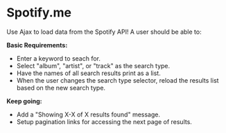 # Spotify.me

Use Ajax to load data from the Spotify API! A user should be able to:

**Basic Requirements:**

 - Enter a keyword to seach for.
 - Select "album", "artist", or "track" as the search type.
 - Have the names of all search results print as a list.
 - When the user changes the search type selector, reload the results list based on the new search type.

**Keep going:**

 - Add a "Showing X-X of X results found" message.
 - Setup pagination links for accessing the next page of results.
